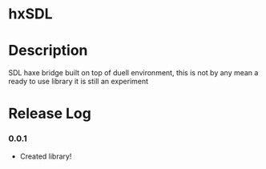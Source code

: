 # hxSDL


# Description

SDL haxe bridge built on top of duell environment, this is not by any mean a ready to use library it is still an experiment 

# Release Log

### 0.0.1

- Created library!
